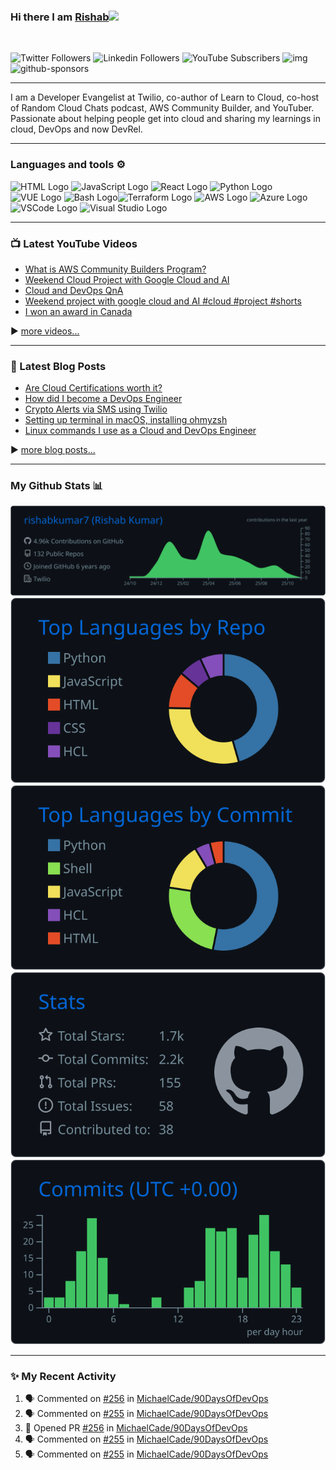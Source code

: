 ### Hi there I am [Rishab](https://rishabkumar.com)<img src="https://raw.githubusercontent.com/MartinHeinz/MartinHeinz/master/wave.gif" width="30px">
<br/>

![Twitter Followers](https://img.shields.io/twitter/follow/rishabk7?style=social)
![Linkedin Followers](https://img.shields.io/badge/LinkedIn-6k-blue?style=social&logo=linkedin) ![YouTube Subscribers](https://img.shields.io/youtube/channel/subscribers/UCtLwBE6ZNXnQdQp5o36BUxA?label=YouTube&style=social) ![img](https://img.shields.io/youtube/channel/views/UCtLwBE6ZNXnQdQp5o36BUxA?label=Total%20views%20on%20my%20YouTube%20Channel&style=social) ![github-sponsors](https://img.shields.io/github/sponsors/rishabkumar7?label=GitHub%20Sponsors&style=social)

---

I am a Developer Evangelist at Twilio, co-author of Learn to Cloud, co-host of Random Cloud Chats podcast, AWS Community Builder, and YouTuber. Passionate about helping people get into cloud and sharing my learnings in cloud, DevOps and now DevRel. 

---

### Languages and tools ⚙️
<!-- For more icons please follow  https://github.com/MikeCodesDotNET/ColoredBadges -->
<p>
<img src="https://www.svgrepo.com/show/303205/html-5-logo.svg" alt="HTML Logo" width="50" height="50"/> <img src="https://cdn.worldvectorlogo.com/logos/logo-javascript.svg" alt="JavaScript Logo" width="50" height="50"/> <img src="https://cdn.worldvectorlogo.com/logos/react-2.svg" alt="React Logo" width="50" height="50"/> <img src="https://cdn.worldvectorlogo.com/logos/python-5.svg" alt="Python Logo" width="50" height="50"/> <img src="https://cdn.worldvectorlogo.com/logos/vue-9.svg" alt="VUE Logo" width="50" height="50"/> <img src="https://cdn.worldvectorlogo.com/logos/bash-1.svg" alt="Bash Logo" width="50" height="50"/><img src="https://cdn.worldvectorlogo.com/logos/terraform-enterprise.svg" alt="Terraform Logo" width="50" height="50"/> <img src="https://cdn.worldvectorlogo.com/logos/aws-2.svg" alt="AWS Logo" width="50" height="50"/> <img src="https://cdn.worldvectorlogo.com/logos/azure-1.svg" alt="Azure Logo" width="50" height="50"/> <img src="https://cdn.worldvectorlogo.com/logos/visual-studio-code-1.svg" alt="VSCode Logo" width="50" height="50"/> <img src="https://cdn.worldvectorlogo.com/logos/visual-studio-2013.svg" alt="Visual Studio Logo" width="50" height="50"/>
</p>

---

### 📺 Latest YouTube Videos

<!-- YOUTUBE-VIDEOS-LIST:START -->
- [What is AWS Community Builders Program?](https://www.youtube.com/watch?v=TyVn321_yMM)
- [Weekend Cloud Project with Google Cloud and AI](https://www.youtube.com/watch?v=Sc3FyXlMrWI)
- [Cloud and DevOps QnA](https://www.youtube.com/watch?v=HnWos1kvJ2U)
- [Weekend project with google cloud and AI #cloud #project #shorts](https://www.youtube.com/watch?v=pjoyhh_DcPo)
- [I won an award in Canada](https://www.youtube.com/watch?v=yrbUpKvA-UM)
<!-- YOUTUBE-VIDEOS-LIST:END -->

▶️ [more videos...](https://www.youtube.com/channel/UCtLwBE6ZNXnQdQp5o36BUxA)

---

### 📕 Latest Blog Posts
<!-- BLOG-POST-LIST:START -->
- [Are Cloud Certifications worth it?](https://blog.rishabkumar.com/are-cloud-certifications-worth-it)
- [How did I become a DevOps Engineer](https://blog.rishabkumar.com/how-did-i-become-a-devops-engineer)
- [Crypto Alerts via SMS using Twilio](https://blog.rishabkumar.com/crypto-alerts-via-sms-using-twilio)
- [Setting up terminal in macOS, installing ohmyzsh](https://blog.rishabkumar.com/setting-up-terminal-in-macos-installing-ohmyzsh)
- [Linux commands I use as a Cloud and DevOps Engineer](https://blog.rishabkumar.com/linux-commands-i-use-as-a-cloud-and-devops-engineer)
<!-- BLOG-POST-LIST:END -->
▶️ [more blog posts...](https://blog.rishabkumar.com)

---

### My Github Stats 📊

[![](https://raw.githubusercontent.com/rishabkumar7/rishabkumar7/master/profile-summary-card-output/github_dark/0-profile-details.svg)](https://github.com/vn7n24fzkq/github-profile-summary-cards)
[![](https://raw.githubusercontent.com/rishabkumar7/rishabkumar7/master/profile-summary-card-output/github_dark/1-repos-per-language.svg)](https://github.com/vn7n24fzkq/github-profile-summary-cards) [![](https://raw.githubusercontent.com/rishabkumar7/rishabkumar7/master/profile-summary-card-output/github_dark/2-most-commit-language.svg)](https://github.com/vn7n24fzkq/github-profile-summary-cards)
[![](https://raw.githubusercontent.com/rishabkumar7/rishabkumar7/master/profile-summary-card-output/github_dark/3-stats.svg)](https://github.com/vn7n24fzkq/github-profile-summary-cards) [![](https://raw.githubusercontent.com/rishabkumar7/rishabkumar7/master/profile-summary-card-output/github_dark/4-productive-time.svg)](https://github.com/vn7n24fzkq/github-profile-summary-cards)
<!--
For future use
<a href="https://www.instagram.com/hemant.gz/">
  <img align="left" alt="Instagram" width="22px" src="https://cdn.jsdelivr.net/npm/simple-icons@v3/icons/instagram.svg" />
</a>
<a href="https://leetcode.com//">
  <img align="left" alt="Leetcode" width="22px" src="https://cdn.jsdelivr.net/npm/simple-icons@v3/icons/leetcode.svg" />
</a>
-->

---

### ✨ My Recent Activity
<!--START_SECTION:activity-->
1. 🗣 Commented on [#256](https://github.com/MichaelCade/90DaysOfDevOps/issues/256) in [MichaelCade/90DaysOfDevOps](https://github.com/MichaelCade/90DaysOfDevOps)
2. 🗣 Commented on [#255](https://github.com/MichaelCade/90DaysOfDevOps/issues/255) in [MichaelCade/90DaysOfDevOps](https://github.com/MichaelCade/90DaysOfDevOps)
3. 💪 Opened PR [#256](https://github.com/MichaelCade/90DaysOfDevOps/pull/256) in [MichaelCade/90DaysOfDevOps](https://github.com/MichaelCade/90DaysOfDevOps)
4. 🗣 Commented on [#255](https://github.com/MichaelCade/90DaysOfDevOps/issues/255) in [MichaelCade/90DaysOfDevOps](https://github.com/MichaelCade/90DaysOfDevOps)
5. 🗣 Commented on [#255](https://github.com/MichaelCade/90DaysOfDevOps/issues/255) in [MichaelCade/90DaysOfDevOps](https://github.com/MichaelCade/90DaysOfDevOps)
<!--END_SECTION:activity-->

<br/>

<!--
**rishabkumar7/rishabkumar7** is a ✨ _special_ ✨ repository because its `README.md` (this file) appears on your GitHub profile.

Here are some ideas to get you started:

- 🔭 I’m currently working on ...
- 🌱 I’m currently learning ...
- 👯 I’m looking to collaborate on ...
- 🤔 I’m looking for help with ...
- 💬 Ask me about ...
- 📫 How to reach me: ...
- 😄 Pronouns: ...
- ⚡ Fun fact: ...
-->
